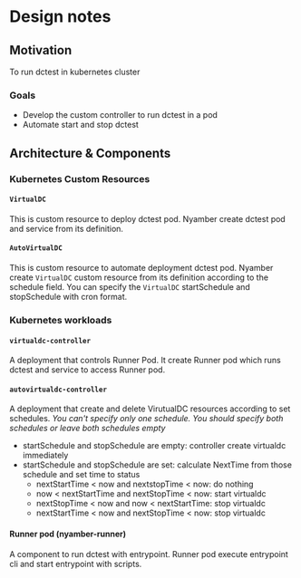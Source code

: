 # Design notes

## Motivation

To run dctest in kubernetes cluster

### Goals

- Develop the custom controller to run dctest in a pod
- Automate start and stop dctest

## Architecture & Components

### Kubernetes Custom Resources

#### `VirtualDC`

This is custom resource to deploy dctest pod.
Nyamber create dctest pod and service from its definition.

#### `AutoVirtualDC`

This is custom resource to automate deployment dctest pod.
Nyamber create `VirtualDC` custom resource from its definition according to the schedule field.
You can specify the `VirtualDC` startSchedule and stopSchedule with cron format.


### Kubernetes workloads

#### `virtualdc-controller`

A deployment that controls Runner Pod.
It create Runner pod which runs dctest and service to access Runner pod.

#### `autovirtualdc-controller`

A deployment that create and delete VirutualDC resources according to set schedules.
*You can't specify only one schedule. You should specify both schedules or leave both schedules empty*
- startSchedule and stopSchedule are empty: controller create virtualdc immediately
- startSchedule and stopSchedule are set: calculate NextTime from those schedule and set time to status
  - nextStartTime < now and nextstopTime < now: do nothing
  - now < nextStartTime and nextStopTime < now: start virtualdc
  - nextStopTime < now and now < nextStartTime: stop virtualdc
  - nextStartTime < now and nextStopTime < now: stop virtualdc

#### Runner pod (nyamber-runner)

A component to run dctest with entrypoint.
Runner pod execute entrypoint cli and start entrypoint with scripts.
